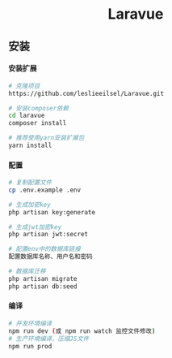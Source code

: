 <h1 align="center">Laravue</h1>

## 安装

#### 安装扩展

```bash
# 克隆项目
https://github.com/leslieeilsel/Laravue.git

# 安装composer依赖
cd laravue
composer install

# 推荐使用yarn安装扩展包
yarn install
```
#### 配置

```bash
# 复制配置文件
cp .env.example .env

# 生成加密key
php artisan key:generate

# 生成jwt加密key
php artisan jwt:secret

# 配置env中的数据库链接
配置数据库名称、用户名和密码

# 数据库迁移
php artisan migrate
php artisan db:seed
```

#### 编译

```bash
# 开发环境编译
npm run dev (或 npm run watch 监控文件修改)
# 生产环境编译，压缩JS文件
npm run prod
```

